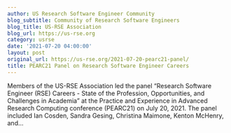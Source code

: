 ```yaml
---
author: US Research Software Engineer Community
blog_subtitle: Community of Research Software Engineers
blog_title: US-RSE Association
blog_url: https://us-rse.org
category: usrse
date: '2021-07-20 04:00:00'
layout: post
original_url: https://us-rse.org/2021-07-20-pearc21-panel/
title: PEARC21 Panel on Research Software Engineer Careers
---
```


Members of the US-RSE Association led the panel “Research Software Engineer (RSE) Careers - State of the Profession, Opportunities, and Challenges in Academia” at the Practice and Experience in Advanced Research Computing conference (PEARC21) on July 20, 2021. The panel included Ian Cosden, Sandra Gesing, Christina Maimone, Kenton McHenry, and...